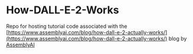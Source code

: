 # How-DALL-E-2-Works

Repo for hosting tutorial code associated with the [https://www.assemblyai.com/blog/how-dall-e-2-actually-works/](https://www.assemblyai.com/blog/how-dall-e-2-actually-works/) blog by [AssemblyAI](https://www.assemblyai.com/)
